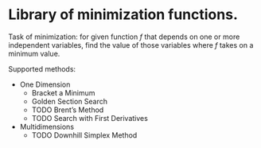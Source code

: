 # Library of minimization functions.

Task of minimization: for given function _f_ that depends on one or more independent
variables, find the value of those variables where _f_ takes on a minimum value.

Supported methods:

- One Dimension
  * Bracket a Minimum
  * Golden Section Search
  * TODO Brent’s Method
  * TODO Search with First Derivatives
- Multidimensions
  * TODO Downhill Simplex Method
